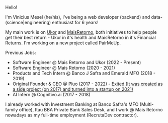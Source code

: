 Hello!

I'm Vinicius Mesel (he/his), I've being a web developer (backend) and data-(science|engineering) enthusiast for 6 years!

My main work is on [Ukor][0] and [MaisRetorno][1], both initiatives to help people get their best return - Ukor in it's health and MaisRetorno in it's Financial Returns. I'm working on a new project called PairMeUp.

Previous Jobs:

- Software Engineer @ Mais Retorno and Ukor (2022 - Present)
- Software Engineer @ Mais Retorno (2020 - 2021)
- Products and Tech Intern @ Banco J Safra and Emerald MFO (2018 - 2019)
- Original Founder & CEO @ Pluo (2017 - 2022) - [Exited (It was created as a side project (on 2017) and turned into a startup on 2021)][2]
- AI Intern @ Cognitivo.ai (2017 - 2018)

I already worked with Investment Banking at Banco Safra's MFO (Multi-family office), Itau BBA Private Bank Sales Desk, and I work @ Mais Retorno nowadays as my full-time employment (RecrutaDev contractor).


[0]: https://ukor.com.br
[1]: https://maisretorno.com
[2]: https://www.tecmundo.com.br/mercado/222682-exponential-ventures-compra-pyjobs-frontjobs-recrutadev.htm
